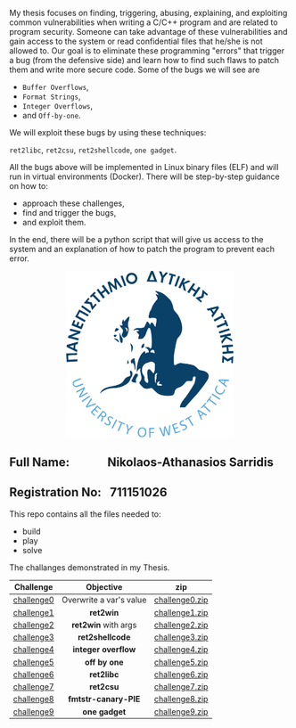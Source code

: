 My thesis focuses on finding, triggering, abusing, explaining, and exploiting common vulnerabilities when writing a C/C++ program and are related to program security. Someone can take advantage of these vulnerabilities and gain access to the system or read confidential files that he/she is not allowed to. Our goal is to eliminate these programming "errors" that trigger a bug (from the defensive side) and learn how to find such flaws to patch them and write more secure code.
Some of the bugs we will see are

* `Buffer Overflows`,
* `Format Strings`,
* `Integer Overflows`,
* and `Off-by-one`.

We will exploit these bugs by using these techniques:

`ret2libc`,
`ret2csu`,
`ret2shellcode`,
`one gadget`.

All the bugs above will be implemented in Linux binary files (ELF) and will run in virtual environments (Docker). There will be step-by-step guidance on how to:

* approach these challenges,
* find and trigger the bugs,   
* and exploit them.

In the end, there will be a python script that will give us access to the system and an explanation of how to patch the program to prevent each error.

<p align="center">
<img src="assets/logo.png" alt="drawing" width="300px" />
<h2> Full Name:&emsp;&emsp;&ensp;&ensp; Nikolaos-Athanasios Sarridis </h2>   
<h2> Registration No:&ensp; 711151026</h2>
</p>

This repo contains all the files needed to:
* build
* play
* solve

The challanges demonstrated in my Thesis.

| Challenge                  | Objective               | zip                                                   | 
| :---:                      | :---:                   | :---:                                                 |
| [challenge0](./challenge0) | Overwrite a var's value | [challenge0.zip](./challenge0/release/challenge0.zip) |
| [challenge1](./challenge1) | **ret2win**             | [challenge1.zip](./challenge1/release/challenge1.zip) |
| [challenge2](./challenge2) | **ret2win** with args   | [challenge2.zip](./challenge2/release/challenge2.zip) |
| [challenge3](./challenge3) | **ret2shellcode**       | [challenge3.zip](./challenge3/release/challenge3.zip) |
| [challenge4](./challenge4) | **integer overflow**    | [challenge4.zip](./challenge4/release/challenge4.zip) |
| [challenge5](./challenge5) | **off by one**          | [challenge5.zip](./challenge5/release/challenge5.zip) |
| [challenge6](./challenge6) | **ret2libc**            | [challenge6.zip](./challenge6/release/challenge6.zip) |
| [challenge7](./challenge7) | **ret2csu**             | [challenge7.zip](./challenge8/release/challenge7.zip) |
| [challenge8](./challenge8) | **fmtstr-canary-PIE**   | [challenge8.zip](./challenge9/release/challenge8.zip) |
| [challenge9](./challenge9) | **one gadget**          | [challenge9.zip](./challenge9/release/challenge9.zip) |
